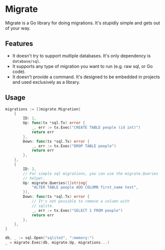 # Migrate

Migrate is a Go library for doing migrations. It's stupidly simple and gets out of your way.

## Features

* It doesn't try to support multiple databases. It's only dependency is `database/sql`.
* It supports any type of migration you want to run (e.g. raw sql, or Go code).
* It doesn't provide a command. It's designed to be embedded in projects and used exclusively as a library.

## Usage

```go
migrations := []migrate.Migration{
	{
		ID: 1,
		Up: func(tx *sql.Tx) error {
			_, err := tx.Exec("CREATE TABLE people (id int)")
			return err
		},
		Down: func(tx *sql.Tx) error {
			_, err := tx.Exec("DROP TABLE people")
			return err
		},
	},
	{
		ID: 2,
		// For simple sql migrations, you can use the migrate.Queries
		// helper.
		Up: migrate.Queries([]string{
			"ALTER TABLE people ADD COLUMN first_name text",
		}),
		Down: func(tx *sql.Tx) error {
			// It's not possible to remove a column with
			// sqlite.
			_, err := tx.Exec("SELECT 1 FROM people")
			return err
		},
	},
}

db, _ := sql.Open("sqlite3", ":memory:")
_ = migrate.Exec(db, migrate.Up, migrations...)
```
